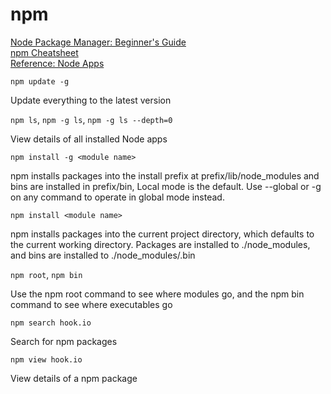 # npm

[Node Package Manager: Beginner's Guide](https://www.sitepoint.com/beginners-guide-node-package-manager/)<br/>
[npm Cheatsheet](http://blog.nodejitsu.com/npm-cheatsheet)<br/>
[Reference: Node Apps](https://github.com/nodeapps/http-server)

`npm update -g`

Update everything to the latest version

`npm ls`, `npm -g ls`, `npm -g ls --depth=0`

View details of all installed Node apps

`npm install -g <module name>`

npm installs packages into the install prefix at prefix/lib/node_modules and bins are installed in prefix/bin, Local mode is the default. Use --global or -g on any command to operate in global mode instead.

`npm install <module name>`

npm installs packages into the current project directory, which defaults to the current working directory. Packages are installed to ./node_modules, and bins are installed to ./node_modules/.bin

`npm root`, `npm bin`

Use the npm root command to see where modules go, and the npm bin command to see where executables go

`npm search hook.io`

Search for npm packages

`npm view hook.io`

View details of a npm package
